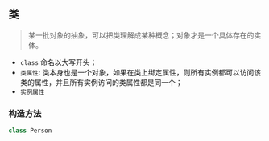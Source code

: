 ## 类
> 某一批对象的抽象，可以把类理解成某种概念；对象才是一个具体存在的实体。
* `class` 命名以大写开头；
* `类属性`: 类本身也是一个对象，如果在类上绑定属性，则所有实例都可以访问该类的属性，并且所有实例访问的类属性都是同一个；
* `实例属性`
### 构造方法
```py
class Person

```